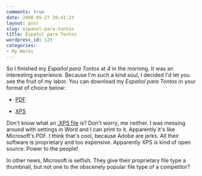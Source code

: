 ```yaml
---
comments: true
date: 2008-05-27 20:41:23
layout: post
slug: espanol-para-tontos
title: Español para Tontos
wordpress_id: 129
categories:
- My Works
---
```





So I finished my _Español para Tontos_ at 4 in the morning. It was an interesting experience. Because I'm such a kind soul, I decided I'd let you see the fruit of my labor. You can download my _Español para Tontos_ in your format of choice below:





	
  * [PDF](http://cid-bf9cfc6f077ad90a.office.live.com/self.aspx/Public/School%20Resources/Spanish/Espa%c3%b1ol%20para%20Tontos.pdf)

	
  * [XPS](http://cid-bf9cfc6f077ad90a.office.live.com/self.aspx/Public/School%20Resources/Spanish/Espa%c3%b1ol%20para%20Tontos.xps)


Don't know what an [.XPS file](http://en.wikipedia.org/wiki/XML_Paper_Specification) is? Don't worry, me neither. I was messing around with settings in Word and I can print to it. Apparently it's like Microsoft's PDF. I think that's cool, because Adobe are jerks. All their software is proprietary and too expensive. Apparently XPS is kind of open source. Power to the people!

In other news, Microsoft is selfish. They give their proprietary file type a thumbnail, but not one to the obscenely popular file type of a competitor?



